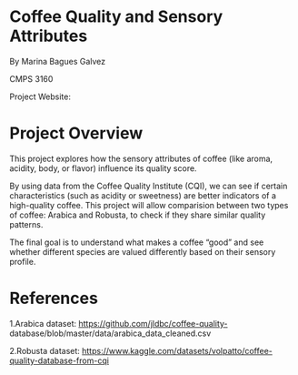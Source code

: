 # Coffee Quality and Sensory Attributes
By Marina Bagues Galvez

CMPS 3160

Project Website:

# Project Overview
This project explores how the sensory attributes of coffee (like aroma, acidity, body, or flavor) influence its quality score.

By using data from the Coffee Quality Institute (CQI), we can see if certain characteristics (such as acidity or sweetness) are better indicators of a high-quality coffee. This project will allow comparision between two types of coffee: Arabica and Robusta, to check if they share similar quality patterns.

The final goal is to understand what makes a coffee “good” and see whether different species are valued differently based on their sensory profile.

# References
1.Arabica dataset: https://github.com/jldbc/coffee-quality-  database/blob/master/data/arabica_data_cleaned.csv

2.Robusta dataset: https://www.kaggle.com/datasets/volpatto/coffee-quality-database-from-cqi
  
  

